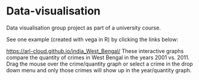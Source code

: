 # Data-visualisation

Data visualisation group project as part of a university course. 

See one example (created with vega in R) by clicking the links below:

https://arl-cloud.github.io/india_West_Bengal/
These interactive graphs compare the quantity of crimes in West Bengal in the years 2001 vs. 2011.
Drag the mouse over the crime/quantity graph or select a crime in the drop down menu and only those crimes will show up in the year/quantity graph.

